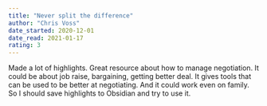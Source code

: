 ```yaml
---
title: "Never split the difference"
author: "Chris Voss"
date_started: 2020-12-01
date_read: 2021-01-17
rating: 3
---
```

Made a lot of highlights. Great resource about how to manage negotiation. It could be about job raise, bargaining, getting better deal. It gives tools that can be used to be better at negotiating. And it could work even on family. So I should save highlights to Obsidian and try to use it.
